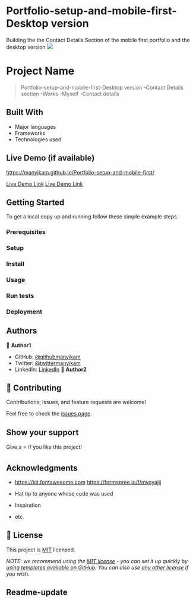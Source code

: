 # Portfolio-setup-and-mobile-first- Desktop version
Building the the Contact Details Section of the mobile first portfolio and the desktop version 
![](https://img.shields.io/badge/Microverse-blueviolet)

# Project Name

> Portfolio-setup-and-mobile-first-Desktop version
 -Contact Details section
-Works
-Myself
-Contact details



## Built With

- Major languages
- Frameworks
- Technologies used

## Live Demo (if available)
https://manyikam.github.io/Portfolio-setup-and-mobile-first/

[Live Demo Link](https://livedemo.com)
[Live Demo Link](https://manyikam.github.io)


## Getting Started

To get a local copy up and running follow these simple example steps.

### Prerequisites

### Setup

### Install

### Usage

### Run tests

### Deployment



## Authors

👤 **Author1**

- GitHub: [@githubmanyikam](https://github.com/githubmanyikam)
- Twitter: [@twittermanyikam](https://twitter.com/twittermanyikam)
- LinkedIn: [LinkedIn](https://linkedin.com/in/linkedinmanyikam)
👤 **Author2**
   
## 🤝 Contributing

Contributions, issues, and feature requests are welcome!

Feel free to check the [issues page](../../issues/).

## Show your support

Give a ⭐️ if you like this project!

## Acknowledgments
- https://kit.fontawesome.com
 https://formspree.io/f/mvoyajjj

- Hat tip to anyone whose code was used
- Inspiration
- etc

## 📝 License

This project is [MIT](./LICENSE) licensed.

_NOTE: we recommend using the [MIT license](https://choosealicense.com/licenses/mit/) - you can set it up quickly by [using templates available on GitHub](https://docs.github.com/en/communities/setting-up-your-project-for-healthy-contributions/adding-a-license-to-a-repository). You can also use [any other license](https://choosealicense.com/licenses/) if you wish._

## Readme-update
